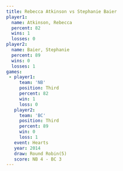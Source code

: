```yaml
---
title: Rebecca Atkinson vs Stephanie Baier
player1:                 
  name: Atkinson, Rebecca
  percent: 82            
  wins: 1                
  losses: 0              
player2:                 
  name: Baier, Stephanie 
  percent: 89            
  wins: 0                
  losses: 1              
games:
 - player1:         
     team: 'NB'     
     position: Third
     percent: 82    
     win: 1         
     loss: 0        
   player2:         
     team: 'BC'     
     position: Third
     percent: 89    
     win: 0         
     loss: 1        
   event: Hearts       
   year: 2014          
   draw: Round Robin(5)
   score: NB 4 - BC 3  
---
```

